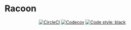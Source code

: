 # Racoon

<p align="center">
<a href="https://circleci.com/gh/onukura/Racoon"><img alt="CircleCI" src="https://circleci.com/gh/onukura/Racoon.svg?style=shield"></a>
<a href="https://codecov.io/gh/onukura/Racoon"><img alt="Codecov" src="https://codecov.io/gh/onukura/Racoon/branch/master/graph/badge.svg" /></a>
<a href="https://github.com/psf/black"><img alt="Code style: black" src="https://img.shields.io/badge/code%20style-black-000000.svg"></a>
</p>
